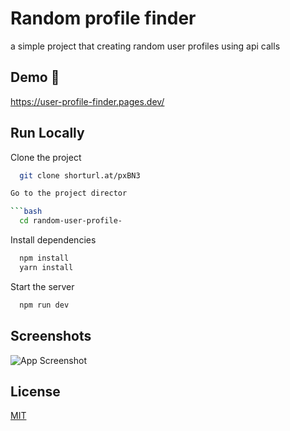 
# Random profile finder

a simple project that creating random user profiles using api calls 



## Demo 🤗

https://user-profile-finder.pages.dev/


## Run Locally

Clone the project

```bash
  git clone shorturl.at/pxBN3

Go to the project director

```bash
  cd random-user-profile-
```

Install dependencies

```bash
  npm install
  yarn install
```

Start the server

```bash
  npm run dev
```


## Screenshots

![App Screenshot](https://www.linkpicture.com/q/demo_3.png)


## License

[MIT](https://choosealicense.com/licenses/mit/)

